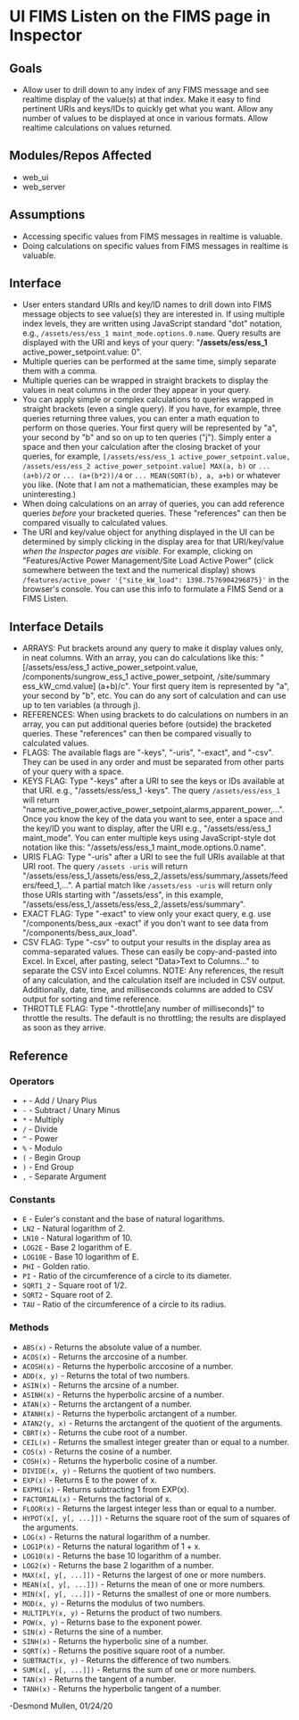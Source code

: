 # UI FIMS Listen on the FIMS page in Inspector

## Goals

* Allow user to drill down to any index of any FIMS message and see realtime display of the value(s) at that index. Make it easy to find pertinent URIs and keys/IDs to quickly get what you want. Allow any number of values to be displayed at once in various formats. Allow realtime calculations on values returned.


## Modules/Repos Affected

* web_ui
* web_server


## Assumptions

* Accessing specific values from FIMS messages in realtime is valuable.
* Doing calculations on specific values from FIMS messages in realtime is valuable.


## Interface

* User enters standard URIs and key/ID names to drill down into FIMS message objects to see value(s) they are interested in. If using multiple index levels, they are written using JavaScript standard "dot" notation, e.g., `/assets/ess/ess_1 maint_mode.options.0.name`. Query results are displayed with the URI and keys of your query: "**/assets/ess/ess_1** active_power_setpoint.value: 0".
* Multiple queries can be performed at the same time, simply separate them with a comma.
* Multiple queries can be wrapped in straight brackets to display the values in neat columns in the order they appear in your query.
* You can apply simple or complex calculations to queries wrapped in straight brackets (even a single query). If you have, for example, three queries returning three values, you can enter a math equation to perform on those queries. Your first query will be represented by "a", your second by "b" and so on up to ten queries ("j"). Simply enter a space and then your calculation after the closing bracket of your queries, for example, `[/assets/ess/ess_1 active_power_setpoint.value, /assets/ess/ess_2 active_power_setpoint.value] MAX(a, b)` or `... (a+b)/2` or `... (a+(b*2))/4` or `... MEAN(SQRT(b), a, a+b)` or whatever you like. (Note that I am not a mathematician, these examples may be uninteresting.)
* When doing calculations on an array of queries, you can add reference queries *before* your bracketed queries. These "references" can then be compared visually to calculated values.
* The URI and key/value object for anything displayed in the UI can be determined by simply clicking in the display area for that URI/key/value *when the Inspector pages are visible*. For example, clicking on "Features/Active Power Management/Site Load Active Power" (click somewhere between the text and the numerical display) shows `/features/active_power '{"site_kW_load": 1398.7576904296875}'` in the browser's console. You can use this info to formulate a FIMS Send or a FIMS Listen.


## Interface Details

* ARRAYS: Put brackets around any query to make it display values only, in neat columns. With an array, you can do calculations like this: "[/assets/ess/ess_1 active_power_setpoint.value, /components/sungrow_ess_1 active_power_setpoint, /site/summary ess_kW_cmd.value] (a+b)/c". Your first query item is represented by "a", your second by "b", etc. You can do any sort of calculation and can use up to ten variables (a through j).
* REFERENCES: When using brackets to do calculations on numbers in an array, you can put additional queries before (outside) the bracketed queries. These "references" can then be compared visually to calculated values.
* FLAGS: The available flags are "-keys", "-uris", "-exact", and "-csv". They can be used in any order and must be separated from other parts of your query with a space.
* KEYS FLAG: Type "-keys" after a URI to see the keys or IDs available at that URI. e.g., "/assets/ess/ess_1 -keys". The query `/assets/ess/ess_1` will return "name,active_power,active_power_setpoint,alarms,apparent_power,...". Once you know the key of the data you want to see, enter a space and the key/ID you want to display, after the URI e.g., "/assets/ess/ess_1 maint_mode". You can enter multiple keys using JavaScript-style dot notation like this: "/assets/ess/ess_1 maint_mode.options.0.name".
* URIS FLAG: Type "-uris" after a URI to see the full URIs available at that URI root. The query `/assets -uris` will return "/assets/ess/ess_1,/assets/ess/ess_2,/assets/ess/summary,/assets/feeders/feed_1,...". A partial match like `/assets/ess -uris` will return only those URIs starting with "/assets/ess", in this example, "/assets/ess/ess_1,/assets/ess/ess_2,/assets/ess/summary".
* EXACT FLAG: Type "-exact" to view only your exact query, e.g. use "/components/bess_aux -exact" if you don't want to see data from "/components/bess_aux_load".
* CSV FLAG: Type "-csv" to output your results in the display area as comma-separated values. These can easily be copy-and-pasted into Excel. In Excel, after pasting, select "Data>Text to Columns..." to separate the CSV into Excel columns. NOTE: Any references, the result of any calculation, and the calculation itself are included in CSV output. Additionally, date, time, and milliseconds columns are added to CSV output for sorting and time reference.
* THROTTLE FLAG: Type "-throttle[any number of milliseconds]" to throttle the results. The default is no throttling; the results are displayed as soon as they arrive.


## Reference

### Operators

*   `+` - Add / Unary Plus
*   `-` - Subtract / Unary Minus
*   `*` - Multiply
*   `/` - Divide
*   `^` - Power
*   `%` - Modulo
*   `(` - Begin Group
*   `)` - End Group
*   `,` - Separate Argument

### Constants

*   `E` - Euler's constant and the base of natural logarithms.
*   `LN2` - Natural logarithm of 2.
*   `LN10` - Natural logarithm of 10.
*   `LOG2E` - Base 2 logarithm of E.
*   `LOG10E` - Base 10 logarithm of E.
*   `PHI` - Golden ratio.
*   `PI` - Ratio of the circumference of a circle to its diameter.
*   `SQRT1_2` - Square root of 1/2.
*   `SQRT2` - Square root of 2.
*   `TAU` - Ratio of the circumference of a circle to its radius.

### Methods

*   `ABS(x)` - Returns the absolute value of a number.
*   `ACOS(x)` - Returns the arccosine of a number.
*   `ACOSH(x)` - Returns the hyperbolic arccosine of a number.
*   `ADD(x, y)` - Returns the total of two numbers.
*   `ASIN(x)` - Returns the arcsine of a number.
*   `ASINH(x)` - Returns the hyperbolic arcsine of a number.
*   `ATAN(x)` - Returns the arctangent of a number.
*   `ATANH(x)` - Returns the hyperbolic arctangent of a number.
*   `ATAN2(y, x)` - Returns the arctangent of the quotient of the arguments.
*   `CBRT(x)` - Returns the cube root of a number.
*   `CEIL(x)` - Returns the smallest integer greater than or equal to a number.
*   `COS(x)` - Returns the cosine of a number.
*   `COSH(x)` - Returns the hyperbolic cosine of a number.
*   `DIVIDE(x, y)` - Returns the quotient of two numbers.
*   `EXP(x)` - Returns E to the power of x.
*   `EXPM1(x)` - Returns subtracting 1 from EXP(x).
*   `FACTORIAL(x)` - Returns the factorial of x.
*   `FLOOR(x)` - Returns the largest integer less than or equal to a number.
*   `HYPOT(x[, y[, ...]])` - Returns the square root of the sum of squares of the arguments.
*   `LOG(x)` - Returns the natural logarithm of a number.
*   `LOG1P(x)` - Returns the natural logarithm of 1 + x.
*   `LOG10(x)` - Returns the base 10 logarithm of a number.
*   `LOG2(x)` - Returns the base 2 logarithm of a number.
*   `MAX(x[, y[, ...]])` - Returns the largest of one or more numbers.
*   `MEAN(x[, y[, ...]])` - Returns the mean of one or more numbers.
*   `MIN(x[, y[, ...]])` - Returns the smallest of one or more numbers.
*   `MOD(x, y)` - Returns the modulus of two numbers.
*   `MULTIPLY(x, y)` - Returns the product of two numbers.
*   `POW(x, y)` - Returns base to the exponent power.
*   `SIN(x)` - Returns the sine of a number.
*   `SINH(x)` - Returns the hyperbolic sine of a number.
*   `SQRT(x)` - Returns the positive square root of a number.
*   `SUBTRACT(x, y)` - Returns the difference of two numbers.
*   `SUM(x[, y[, ...]])` - Returns the sum of one or more numbers.
*   `TAN(x)` - Returns the tangent of a number.
*   `TANH(x)` - Returns the hyperbolic tangent of a number.


-Desmond Mullen, 01/24/20